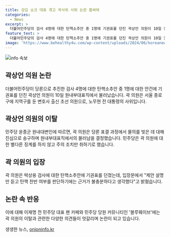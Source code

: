 ```yaml
---
title: 강김 쇼크 대표 겪고 곽사위 사퇴 논란 휩싸여
categories:
  - News
excerpt: >
  더불어민주당의 검사 4명에 대한 탄핵소추안 중 1명에 기권표를 던진 곽상언 의원이 10일 원내부대표직에서 물러났다. 곽 의원은 당론 표결 과정에서 물의를 빚은 것에 대해 송구하다고 밝히며 사퇴했다. 곽 의원은 노무현 전 대통령의 사위로, 검사 탄핵안을 민주당의 당론으로 인지하지 못하고 기권표를 던졌다. 이에 민주당은 주의 조치만 하고 별다른 징계를 하지 않을 계획이다. 해당 사안으로 인해 곽 의원은 논란에 휩싸였으며, 온라인 커뮤니티에서도 여론이 엇갈리고 있다.
feature_text: >
  더불어민주당의 검사 4명에 대한 탄핵소추안 중 1명에 기권표를 던진 곽상언 의원이 10일 원내부대표직에서 물러났다. 곽 의원은 당론 표결 과정에서 물의를 빚은 것에 대해 송구하다고 밝히며 사퇴했다. 곽 의원은 노무현 전 대통령의 사위로, 검사 탄핵안을 민주당의 당론으로 인지하지 못하고 기권표를 던졌다. 이에 민주당은 주의 조치만 하고 별다른 징계를 하지 않을 계획이다. 해당 사안으로 인해 곽 의원은 논란에 휩싸였으며, 온라인 커뮤니티에서도 여론이 엇갈리고 있다.
image: 'https://www.behealthy4u.com/wp-content/uploads/2024/06/koreanews.jpg'
---
```


<p><img src="https://www.behealthy4u.com/wp-content/uploads/2024/06/koreanews.jpg" alt="info 속보" /></p>

<h2 data-ke-size="size26">곽상언 의원 논란</h2>

<p data-ke-size="size16">더불어민주당이 당론으로 추진한 검사 4명에 대한 탄핵소추안 중 1명에 대한 안건에 기권표를 던진 곽상언 의원이 10일 원내부대표직에서 물러났습니다. 곽 의원은 서울 종로구에 지역구를 둔 변호사 출신 초선 의원으로, 노무현 전 대통령의 사위입니다.</p>

<h2 data-ke-size="size24">곽상언 의원의 이탈</h2>

<p data-ke-size="size16">민주당 윤종군 원내대변인에 따르면, 곽 의원은 당론 표결 과정에서 물의를 빚은 데 대해 진심으로 송구하며 원내부대표직에서의 물러남을 결정했습니다. 민주당은 곽 의원에 대한 별다른 징계를 하지 않고 주의 조치만 취하기로 했습니다.</p>

<h2 data-ke-size="size24">곽 의원의 입장</h2>

<p data-ke-size="size16">곽 의원은 박상용 검사에 대한 탄핵소추안에 기권표를 던졌는데, 입장문에서 "제안 설명만 듣고 탄핵 찬반 여부를 판단하기에는 근거가 불충분하다고 생각했다"고 밝혔습니다.</p>

<h2 data-ke-size="size24">논란 속 반응</h2>

<p data-ke-size="size16">이에 대해 이재명 전 민주당 대표 팬 카페와 민주당 당원 커뮤니티인 '블루웨이브'에는 곽 의원의 이탈과 관련한 다양한 의견들이 엇갈리며 논란이 되고 있습니다.</p>
생생한 뉴스, <a href="https://onioninfo.kr" rel="dofollow">onioninfo.kr</a>


